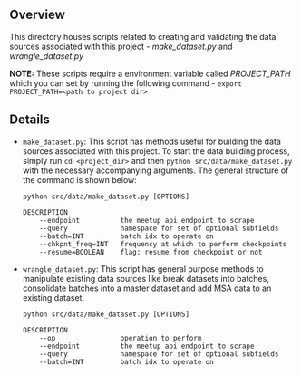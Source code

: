 ## Overview

This directory houses scripts related to creating and validating the data sources associated with this project - *make_dataset.py* and *wrangle_dataset.py*

**NOTE:** These scripts require a environment variable called *PROJECT_PATH* which you can set by running the following command - `export PROJECT_PATH=<path to project dir>`

## Details

* `make_dataset.py`: This script has methods useful for building the data sources associated with this project. To start the data building process, simply run `cd <project_dir>` and then `python src/data/make_dataset.py` with the necessary accompanying arguments. The general structure of the command is shown below:

   ```
   python src/data/make_dataset.py [OPTIONS]

   DESCRIPTION
       --endpoint          the meetup api endpoint to scrape
       --query             namespace for set of optional subfields
       --batch=INT         batch idx to operate on
       --chkpnt_freq=INT   frequency at which to perform checkpoints
       --resume=BOOLEAN    flag: resume from checkpoint or not
   ```
    
* `wrangle_dataset.py`: This script has general purpose methods to manipulate existing data sources like break datasets into batches, consolidate batches into a master dataset and add MSA data to an existing dataset.

   ```
   python src/data/make_dataset.py [OPTIONS]

   DESCRIPTION
       --op                operation to perform
       --endpoint          the meetup api endpoint to scrape
       --query             namespace for set of optional subfields
       --batch=INT         batch idx to operate on
   ```
